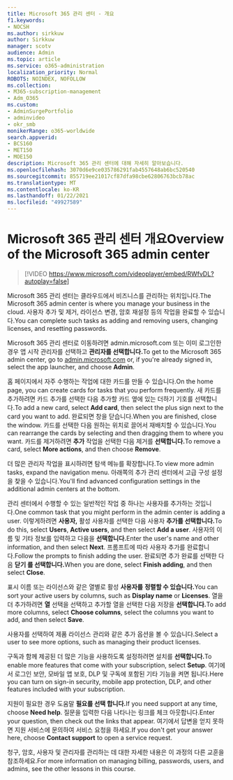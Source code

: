 ```yaml
---
title: Microsoft 365 관리 센터 - 개요
f1.keywords:
- NOCSH
ms.author: sirkkuw
author: Sirkkuw
manager: scotv
audience: Admin
ms.topic: article
ms.service: o365-administration
localization_priority: Normal
ROBOTS: NOINDEX, NOFOLLOW
ms.collection:
- M365-subscription-management
- Adm_O365
ms.custom:
- AdminSurgePortfolio
- adminvideo
- okr_smb
monikerRange: o365-worldwide
search.appverid:
- BCS160
- MET150
- MOE150
description: Microsoft 365 관리 센터에 대해 자세히 알아보습니다.
ms.openlocfilehash: 3070d6e9ce035786291fab4557648ab6bc520540
ms.sourcegitcommit: 855719ee21017cf87dfa98cbe62806763bcb78ac
ms.translationtype: MT
ms.contentlocale: ko-KR
ms.lasthandoff: 01/22/2021
ms.locfileid: "49927589"
---
```

# <a name="overview-of-the-microsoft-365-admin-center"></a><span data-ttu-id="554fc-103">Microsoft 365 관리 센터 개요</span><span class="sxs-lookup"><span data-stu-id="554fc-103">Overview of the Microsoft 365 admin center</span></span>

> [!VIDEO https://www.microsoft.com/videoplayer/embed/RWfvDL?autoplay=false]

<span data-ttu-id="554fc-104">Microsoft 365 관리 센터는 클라우드에서 비즈니스를 관리하는 위치입니다.</span><span class="sxs-lookup"><span data-stu-id="554fc-104">The Microsoft 365 admin center is where you manage your business in the cloud.</span></span> <span data-ttu-id="554fc-105">사용자 추가 및 제거, 라이선스 변경, 암호 재설정 등의 작업을 완료할 수 있습니다.</span><span class="sxs-lookup"><span data-stu-id="554fc-105">You can complete such tasks as adding and removing users, changing licenses, and resetting passwords.</span></span> 

<span data-ttu-id="554fc-106">Microsoft 365 관리 센터로 이동하려면 [](https://admin.microsoft.com) admin.microsoft.com 또는 이미 로그인한 경우 앱 시작 관리자를 선택하고 **관리자를 선택합니다.**</span><span class="sxs-lookup"><span data-stu-id="554fc-106">To get to the Microsoft 365 admin center, go to [admin.microsoft.com](https://admin.microsoft.com) or, if you're already signed in, select the app launcher, and choose **Admin**.</span></span>

<span data-ttu-id="554fc-107">홈 페이지에서 자주 수행하는 작업에 대한 카드를 만들 수 있습니다.</span><span class="sxs-lookup"><span data-stu-id="554fc-107">On the home page, you can create cards for tasks that you perform frequently.</span></span> <span data-ttu-id="554fc-108">새 카드를 추가하려면 카드 추가를 선택한 다음 추가할 카드 옆에 있는 더하기 기호를 선택합니다.</span><span class="sxs-lookup"><span data-stu-id="554fc-108">To add a new card, select **Add card**, then select the plus sign next to the card you want to add.</span></span> <span data-ttu-id="554fc-109">완료되면 창을 닫습니다.</span><span class="sxs-lookup"><span data-stu-id="554fc-109">When you are finished, close the window.</span></span> <span data-ttu-id="554fc-110">카드를 선택한 다음 원하는 위치로 끌어서 재배치할 수 있습니다.</span><span class="sxs-lookup"><span data-stu-id="554fc-110">You can rearrange the cards by selecting and then dragging them to where you want.</span></span> <span data-ttu-id="554fc-111">카드를 제거하려면 **추가** 작업을 선택한 다음 제거를 **선택합니다.**</span><span class="sxs-lookup"><span data-stu-id="554fc-111">To remove a card, select **More actions**, and then choose **Remove**.</span></span>

<span data-ttu-id="554fc-112">더 많은 관리자 작업을 표시하려면 탐색 메뉴를 확장합니다.</span><span class="sxs-lookup"><span data-stu-id="554fc-112">To view more admin tasks, expand the navigation menu.</span></span> <span data-ttu-id="554fc-113">아래쪽의 추가 관리 센터에서 고급 구성 설정을 찾을 수 있습니다.</span><span class="sxs-lookup"><span data-stu-id="554fc-113">You'll find advanced configuration settings in the additional admin centers at the bottom.</span></span>

<span data-ttu-id="554fc-114">관리 센터에서 수행할 수 있는 일반적인 작업 중 하나는 사용자를 추가하는 것입니다.</span><span class="sxs-lookup"><span data-stu-id="554fc-114">One common task that you might perform in the admin center is adding a user.</span></span> <span data-ttu-id="554fc-115">이렇게하려면 **사용자,** 활성 사용자를 선택한 다음 사용자 **추가를 선택합니다.**</span><span class="sxs-lookup"><span data-stu-id="554fc-115">To do this, select **Users**, **Active users**, and then select **Add a user**.</span></span> <span data-ttu-id="554fc-116">사용자의 이름 및 기타 정보를 입력하고 다음을 **선택합니다.**</span><span class="sxs-lookup"><span data-stu-id="554fc-116">Enter the user's name and other information, and then select **Next**.</span></span> <span data-ttu-id="554fc-117">프롬프트에 따라 사용자 추가를 완료합니다.</span><span class="sxs-lookup"><span data-stu-id="554fc-117">Follow the prompts to finish adding the user.</span></span> <span data-ttu-id="554fc-118">완료되면 추가 완료를 선택한 다음 **닫기 를 선택합니다.**</span><span class="sxs-lookup"><span data-stu-id="554fc-118">When you are done, select **Finish adding**, and then select **Close**.</span></span>

<span data-ttu-id="554fc-119">표시 이름 또는 라이선스와 같은 열별로 활성 **사용자를** **정렬할 수 있습니다.**</span><span class="sxs-lookup"><span data-stu-id="554fc-119">You can sort your active users by columns, such as **Display name** or **Licenses**.</span></span> <span data-ttu-id="554fc-120">열을 더 추가하려면 **열** 선택을 선택하고 추가할 열을 선택한 다음 저장을 **선택합니다.**</span><span class="sxs-lookup"><span data-stu-id="554fc-120">To add more columns, select **Choose columns**, select the columns you want to add, and then select **Save**.</span></span>

<span data-ttu-id="554fc-121">사용자를 선택하여 제품 라이선스 관리와 같은 추가 옵션을 볼 수 있습니다.</span><span class="sxs-lookup"><span data-stu-id="554fc-121">Select a user to see more options, such as managing their product licenses.</span></span>

<span data-ttu-id="554fc-122">구독과 함께 제공된 더 많은 기능을 사용하도록 설정하려면 설치를 **선택합니다.**</span><span class="sxs-lookup"><span data-stu-id="554fc-122">To enable more features that come with your subscription, select **Setup**.</span></span> <span data-ttu-id="554fc-123">여기에서 로그인 보안, 모바일 앱 보호, DLP 및 구독에 포함된 기타 기능을 켜면 됩니다.</span><span class="sxs-lookup"><span data-stu-id="554fc-123">Here you can turn on sign-in security, mobile app protection, DLP, and other features included with your subscription.</span></span>

<span data-ttu-id="554fc-124">지원이 필요한 경우 도움말 **필요를 선택 합니다.**</span><span class="sxs-lookup"><span data-stu-id="554fc-124">If you need support at any time, choose **Need help**.</span></span> <span data-ttu-id="554fc-125">질문을 입력한 다음 나타나는 링크를 체크 아웃합니다.</span><span class="sxs-lookup"><span data-stu-id="554fc-125">Enter your question, then check out the links that appear.</span></span> <span data-ttu-id="554fc-126">여기에서 답변을 얻지 못하면  지원 서비스에 문의하여 서비스 요청을 하세요.</span><span class="sxs-lookup"><span data-stu-id="554fc-126">If you don't get your answer here, choose **Contact support** to open a service request.</span></span> 

<span data-ttu-id="554fc-127">청구, 암호, 사용자 및 관리자를 관리하는 데 대한 자세한 내용은 이 과정의 다른 교훈을 참조하세요.</span><span class="sxs-lookup"><span data-stu-id="554fc-127">For more information on managing billing, passwords, users, and admins, see the other lessons in this course.</span></span>
